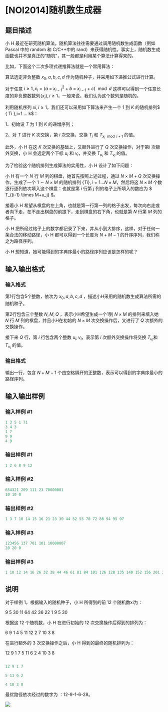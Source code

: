 # [NOI2014]随机数生成器

## 题目描述

小 H 最近在研究随机算法。随机算法往往需要通过调用随机数生成函数（例如 Pascal 中的 random 和 C/C++中的 rand）来获得随机性。事实上，随机数生成函数也并不是真正的“随机”，其一般都是利用某个算法计算得来的。

比如，下面这个二次多项式递推算法就是一个常用算法：

算法选定非负整数 $x_0,a,b,c,d$ 作为随机种子，并采用如下递推公式进行计算。

对于任意 $i ≥ 1,x_i=(a \times x_{i-1}^2+b \times x_{i-1}+c)\mod d$ 这样可以得到一个任意长度的非负整数数列$\{x_i\},i \ge 1$，一般来说，我们认为这个数列是随机的。

利用随机序列 ${xi},i≥1$，我们还可以采用如下算法来产生一个 $1$ 到 $K$ 的随机排列$ \{ Ti \},i=1 ... k$：

1、初始设 $T$ 为 $1$ 到 $K$ 的递增序列；

2、对 $T$ 进行 $K$ 次交换，第 $i$ 次交换，交换 $T_i$ 和 $T_{x_i \mod i + 1}$ 的值。

此外，小 H 在这 $K$ 次交换的基础上，又额外进行了 $Q$ 次交换操作，对于第i 次额外交换，小 H 会选定两个下标 $u_i$ 和 $v_i$，并交换 $T_{u_i}$ 和 $T_{v_i}$ 的值。

为了检验这个随机排列生成算法的实用性，小 H 设计了如下问题：

小 H 有一个 $N$ 行 $M$ 列的棋盘，她首先按照上述过程，通过 $N \times M + Q$ 次交换操作，生成了一个 $1\sim N \times M$ 的随机排列 $\{Ti\},i=1 ... N \times M$，然后将这 $N \times M$ 个数逐行逐列依次填入这个棋盘：也就是第 $i$ 行第 $j$ 列的格子上所填入的数应为 $ T_{(i-1) \times M+u_j} $。

接着小 H 希望从棋盘的左上角，也就是第一行第一列的格子出发，每次向右走或者向下走，在不走出棋盘的前提下，走到棋盘的右下角，也就是第 $N$ 行第 $M$ 列的格子。

小 H 把所经过格子上的数字都记录了下来，并从小到大排序，这样，对于任何一条合法的移动路径，小 H 都可以得到一个长度为 $N + M - 1$ 的升序序列，我们称之为路径序列。

小 H 想知道，她可能得到的字典序最小的路径序列应该是怎样的呢？

## 输入输出格式

### 输入格式

第1行包含5个整数，依次为 $x_0,a,b,c,d$ ，描述小H采用的随机数生成算法所需的随机种子。

第2行包含三个整数 $N,M,Q$ ，表示小H希望生成一个1到 $N \times M$ 的排列来填入她 $N$ 行 $M$ 列的棋盘，并且小H在初始的 $N \times M$ 次交换操作后，又进行了 $Q$ 次额外的交换操作。

接下来 $Q$ 行，第 $i$ 行包含两个整数 $u_i,v_i$，表示第 $i$ 次额外交换操作将交换 $T_{u_i}$和 $T_{v_i}$ 的值。

### 输出格式

输出一行，包含 $N+M-1$ 个由空格隔开的正整数，表示可以得到的字典序最小的路径序列。

## 输入输出样例

### 输入样例 #1

```cpp
1 3 5 1 71 
3 4 3 
1 7 
9 9 
4 9 
```


### 输出样例 #1

```cpp
1 2 6 8 9 12 
```


### 输入样例 #2

```cpp
654321 209 111 23 70000001 
10 10 0 
```


### 输出样例 #2

```cpp
1 3 7 10 14 15 16 21 23 30 44 52 55 70 72 88 94 95 97
```


### 输入样例 #3

```cpp
123456 137 701 101 10000007 
20 20 0 
```


### 输出样例 #3

```cpp
1 10 12 14 16 26 32 38 44 46 61 81 84 101 126 128 135 140 152 156 201 206 237 242 243 253 259 269 278 279 291 298 338 345 347 352 354 383 395 

```
## 说明

对于样例 1，根据输入的随机种子，小 H 所得到的前 12 个随机数xi为：

9 5 30 11 64 42 36 22 1 9 5 30

根据这 12 个随机数，小 H 在进行初始的 12 次交换操作后得到的排列为：

6 9 1 4 5 11 12 2 7 10 3 8

在进行额外的 3 次交换操作之后，小 H 得到的最终的随机排列为：

12 9 1 7 5 11 6 2 4 10 3 8

```cpp

12 9 1 7

5 11 6 2

4 10 3 8

```

最优路径依次经过的数字为 ：12-9-1-6-28。

![](https://cdn.luogu.com.cn/upload/pic/2590.png)

